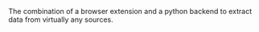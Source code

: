 The combination of a browser extension and a python backend to extract data from virtually any sources.
